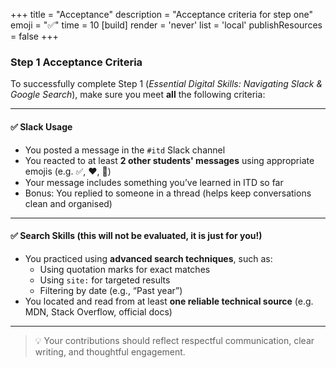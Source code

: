 +++
title = "Acceptance"
description = "Acceptance criteria for step one"
emoji = "✅"
time = 10
[build]
  render = 'never'
  list = 'local'
  publishResources = false 
+++

### Step 1 Acceptance Criteria

To successfully complete Step 1 (*Essential Digital Skills: Navigating Slack & Google Search*), make sure you meet **all** the following criteria:

---

#### ✅ Slack Usage

- You posted a message in the `#itd` Slack channel
- You reacted to at least **2 other students' messages** using appropriate emojis (e.g. ✅, ❤️, 🙌)
- Your message includes something you’ve learned in ITD so far
- Bonus: You replied to someone in a thread (helps keep conversations clean and organised)

---

#### ✅ Search Skills (this will not be evaluated, it is just for you!)

- You practiced using **advanced search techniques**, such as:
  - Using quotation marks for exact matches
  - Using `site:` for targeted results
  - Filtering by date (e.g., “Past year”)
- You located and read from at least **one reliable technical source** (e.g. MDN, Stack Overflow, official docs)

---

> 💡 Your contributions should reflect respectful communication, clear writing, and thoughtful engagement.
